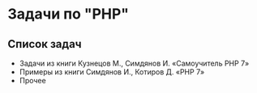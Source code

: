 # Задачи по "PHP"

## Список задач

* Задачи из книги Кузнецов М., Симдянов И. «Самоучитель PHP 7»
* Примеры из книги Симдянов И., Котиров Д. «PHP 7»
* Прочее
